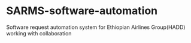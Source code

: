 # SARMS-software-automation

Software request automation system for Ethiopian Airlines Group(HADD)
working with collaboration
